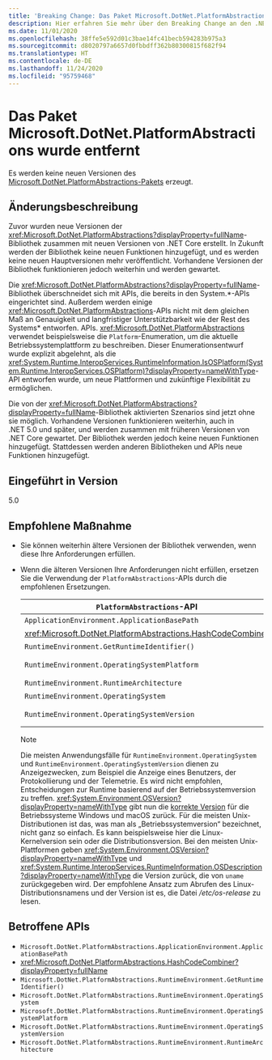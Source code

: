 ```yaml
---
title: 'Breaking Change: Das Paket Microsoft.DotNet.PlatformAbstractions wurde entfernt'
description: Hier erfahren Sie mehr über den Breaking Change an den .NET-Kernbibliotheken in .NET 5.0, bei dem das Paket „Microsoft.DotNet.PlatformAbstractions“ entfernt wurde.
ms.date: 11/01/2020
ms.openlocfilehash: 38ffe5e592d01c3bae14fc41becb594283b975a3
ms.sourcegitcommit: d8020797a6657d0fbbdff362b80300815f682f94
ms.translationtype: HT
ms.contentlocale: de-DE
ms.lasthandoff: 11/24/2020
ms.locfileid: "95759468"
---
```

# <a name="microsoftdotnetplatformabstractions-package-removed"></a>Das Paket Microsoft.DotNet.PlatformAbstractions wurde entfernt

Es werden keine neuen Versionen des [Microsoft.DotNet.PlatformAbstractions-Pakets](https://www.nuget.org/packages/Microsoft.DotNet.PlatformAbstractions/) erzeugt.

## <a name="change-description"></a>Änderungsbeschreibung

Zuvor wurden neue Versionen der <xref:Microsoft.DotNet.PlatformAbstractions?displayProperty=fullName>-Bibliothek zusammen mit neuen Versionen von .NET Core erstellt. In Zukunft werden der Bibliothek keine neuen Funktionen hinzugefügt, und es werden keine neuen Hauptversionen mehr veröffentlicht. Vorhandene Versionen der Bibliothek funktionieren jedoch weiterhin und werden gewartet.

Die <xref:Microsoft.DotNet.PlatformAbstractions?displayProperty=fullName>-Bibliothek überschneidet sich mit APIs, die bereits in den System.\*-APIs eingerichtet sind. Außerdem werden einige <xref:Microsoft.DotNet.PlatformAbstractions>-APIs nicht mit dem gleichen Maß an Genauigkeit und langfristiger Unterstützbarkeit wie der Rest des Systems\* entworfen. APIs. <xref:Microsoft.DotNet.PlatformAbstractions> verwendet beispielsweise die `Platform`-Enumeration, um die aktuelle Betriebssystemplattform zu beschreiben. Dieser Enumerationsentwurf wurde explizit abgelehnt, als die <xref:System.Runtime.InteropServices.RuntimeInformation.IsOSPlatform(System.Runtime.InteropServices.OSPlatform)?displayProperty=nameWithType>-API entworfen wurde, um neue Plattformen und zukünftige Flexibilität zu ermöglichen.

Die von der <xref:Microsoft.DotNet.PlatformAbstractions?displayProperty=fullName>-Bibliothek aktivierten Szenarios sind jetzt ohne sie möglich. Vorhandene Versionen funktionieren weiterhin, auch in .NET 5.0 und später, und werden zusammen mit früheren Versionen von .NET Core gewartet. Der Bibliothek werden jedoch keine neuen Funktionen hinzugefügt. Stattdessen werden anderen Bibliotheken und APIs neue Funktionen hinzugefügt.

## <a name="version-introduced"></a>Eingeführt in Version

5.0

## <a name="recommended-action"></a>Empfohlene Maßnahme

- Sie können weiterhin ältere Versionen der Bibliothek verwenden, wenn diese Ihre Anforderungen erfüllen.

- Wenn die älteren Versionen Ihre Anforderungen nicht erfüllen, ersetzen Sie die Verwendung der `PlatformAbstractions`-APIs durch die empfohlenen Ersetzungen.

  | `PlatformAbstractions`-API | Empfohlener Ersatz |
  |-|-|
  | `ApplicationEnvironment.ApplicationBasePath` | <xref:System.AppContext.BaseDirectory?displayProperty=nameWithType> |
  | <xref:Microsoft.DotNet.PlatformAbstractions.HashCodeCombiner> | <xref:System.HashCode?displayProperty=nameWithType> |
  | `RuntimeEnvironment.GetRuntimeIdentifier()` | <xref:System.Runtime.InteropServices.RuntimeInformation.RuntimeIdentifier?displayProperty=nameWithType> |
  | `RuntimeEnvironment.OperatingSystemPlatform` | <xref:System.Runtime.InteropServices.RuntimeInformation.IsOSPlatform(System.Runtime.InteropServices.OSPlatform)?displayProperty=nameWithType> |
  | `RuntimeEnvironment.RuntimeArchitecture` | <xref:System.Runtime.InteropServices.RuntimeInformation.ProcessArchitecture?displayProperty=nameWithType> |
  | `RuntimeEnvironment.OperatingSystem` | <xref:System.Runtime.InteropServices.RuntimeInformation.OSDescription?displayProperty=nameWithType> |
  | `RuntimeEnvironment.OperatingSystemVersion` | <xref:System.Runtime.InteropServices.RuntimeInformation.OSDescription?displayProperty=nameWithType> und <xref:System.Environment.OSVersion?displayProperty=nameWithType> |

  > [!NOTE]
  > Die meisten Anwendungsfälle für `RuntimeEnvironment.OperatingSystem` und `RuntimeEnvironment.OperatingSystemVersion` dienen zu Anzeigezwecken, zum Beispiel die Anzeige eines Benutzers, der Protokollierung und der Telemetrie. Es wird nicht empfohlen, Entscheidungen zur Runtime basierend auf der Betriebssystemversion zu treffen. <xref:System.Environment.OSVersion?displayProperty=nameWithType> gibt nun die [korrekte Version](environment-osversion-returns-correct-version.md) für die Betriebssysteme Windows und macOS zurück. Für die meisten Unix-Distributionen ist das, was man als „Betriebssystemversion“ bezeichnet, nicht ganz so einfach. Es kann beispielsweise hier die Linux-Kernelversion sein oder die Distributionsversion. Bei den meisten Unix-Plattformen geben <xref:System.Environment.OSVersion?displayProperty=nameWithType> und <xref:System.Runtime.InteropServices.RuntimeInformation.OSDescription?displayProperty=nameWithType> die Version zurück, die von `uname` zurückgegeben wird. Der empfohlene Ansatz zum Abrufen des Linux-Distributionsnamens und der Version ist es, die Datei */etc/os-release* zu lesen.

## <a name="affected-apis"></a>Betroffene APIs

- `Microsoft.DotNet.PlatformAbstractions.ApplicationEnvironment.ApplicationBasePath`
- <xref:Microsoft.DotNet.PlatformAbstractions.HashCodeCombiner?displayProperty=fullName>
- `Microsoft.DotNet.PlatformAbstractions.RuntimeEnvironment.GetRuntimeIdentifier()`
- `Microsoft.DotNet.PlatformAbstractions.RuntimeEnvironment.OperatingSystem`
- `Microsoft.DotNet.PlatformAbstractions.RuntimeEnvironment.OperatingSystemPlatform`
- `Microsoft.DotNet.PlatformAbstractions.RuntimeEnvironment.OperatingSystemVersion`
- `Microsoft.DotNet.PlatformAbstractions.RuntimeEnvironment.RuntimeArchitecture`

<!--

### Category

Core .NET libraries

### Affected APIs

- `P:Microsoft.DotNet.PlatformAbstractions.ApplicationEnvironment.ApplicationBasePath`
- `T:Microsoft.DotNet.PlatformAbstractions.HashCodeCombiner`
- `M:Microsoft.DotNet.PlatformAbstractions.RuntimeEnvironment.GetRuntimeIdentifier`
- `P:Microsoft.DotNet.PlatformAbstractions.RuntimeEnvironment.OperatingSystem`
- `P:Microsoft.DotNet.PlatformAbstractions.RuntimeEnvironment.OperatingSystemPlatform`
- `P:Microsoft.DotNet.PlatformAbstractions.RuntimeEnvironment.OperatingSystemVersion`
- `P:Microsoft.DotNet.PlatformAbstractions.RuntimeEnvironment.RuntimeArchitecture`

-->
